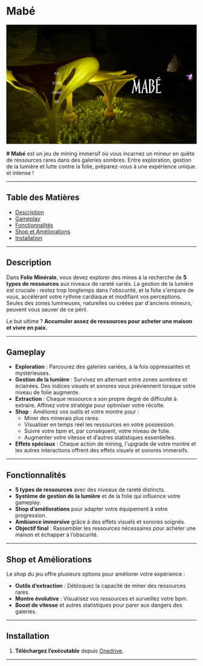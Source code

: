 # Mabé

![Bannière du jeu](/Image/Mabe_screen.png)

**# Mabé** est un jeu de mining immersif où vous incarnez un mineur en quête de ressources rares dans des galeries sombres. Entre exploration, gestion de la lumière et lutte contre la folie, préparez-vous à une expérience unique et intense !

---

## Table des Matières

- [Description](#description)
- [Gameplay](#gameplay)
- [Fonctionnalités](#fonctionnalités)
- [Shop et Améliorations](#shop-et-améliorations)
- [Installation](#installation)

---

## Description

Dans **Folie Minérale**, vous devez explorer des mines à la recherche de **5 types de ressources** aux niveaux de rareté variés. La gestion de la lumière est cruciale : restez trop longtemps dans l'obscurité, et la folie s'empare de vous, accélérant votre rythme cardiaque et modifiant vos perceptions. Seules des zones lumineuses, naturelles ou créées par d'anciens mineurs, peuvent vous sauver de ce péril.

Le but ultime ? **Accumuler assez de ressources pour acheter une maison et vivre en paix.**

---

## Gameplay

- **Exploration** : Parcourez des galeries variées, à la fois oppressantes et mystérieuses.
- **Gestion de la lumière** : Survivez en alternant entre zones sombres et éclairées. Des indices visuels et sonores vous préviennent lorsque votre niveau de folie augmente.
- **Extraction** : Chaque ressource a son propre degré de difficulté à extraire. Affinez votre stratégie pour optimiser votre récolte.
- **Shop** : Améliorez vos outils et votre montre pour :
  - Miner des minerais plus rares.
  - Visualiser en temps réel les ressources en votre possession.
  - Suivre votre bpm et, par conséquent, votre niveau de folie.
  - Augmenter votre vitesse et d’autres statistiques essentielles.
- **Effets spéciaux** : Chaque action de mining, l'upgrade de votre montre et les autres interactions offrent des effets visuels et sonores immersifs.

---

## Fonctionnalités

- **5 types de ressources** avec des niveaux de rareté distincts.
- **Système de gestion de la lumière** et de la folie qui influence votre gameplay.
- **Shop d’améliorations** pour adapter votre équipement à votre progression.
- **Ambiance immersive** grâce à des effets visuels et sonores soignés.
- **Objectif final** : Rassembler les ressources nécessaires pour acheter une maison et échapper à l’obscurité.

---

## Shop et Améliorations

Le shop du jeu offre plusieurs options pour améliorer votre expérience :
- **Outils d’extraction** : Débloquez la capacité de miner des ressources rares.
- **Montre évolutive** : Visualisez vos ressources et surveillez votre bpm.
- **Boost de vitesse** et autres statistiques pour parer aux dangers des galeries.

---

## Installation

1. **Téléchargez l’exécutable** depuis [Onedrive](https://epitechfr-my.sharepoint.com/:f:/g/personal/adam_mellakh_epitech_eu/Es_-croqNgRPkn6Xw-ziGr4Bv6bOcbEB4TDXPEW-Gf1WeA?e=QrZsJ1).

---